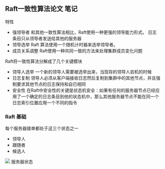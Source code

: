 ## Raft一致性算法论文 笔记

特性
- 强领导者 
  和其他一致性算法相比，Raft使用一种更强的领导能力形式。
  日志条目只从领导者发送给其他的服务器
- 领导选举 
  Raft 算法使用一个随机计时器来选举领导者。
- 成员关系调整
  Raft使用一种共同一致的方法来处理集群成员变化问题
 

Raft将一致性算法分解成了几个关键模块
- 领导人选举
  一个新的领导人需要被选举出来，当现存的领导人宕机的时候
- 日志复制
  领导人必须从客户端接收日志然后复制到集群中的其他节点，并且强制要求其他节点的日志保持和自已相同
- 安全性
  在Raft中安全性的关键是状态机安全：如果有任何的服务器节点已经应用了一个确定的日志条目到他的状态机中，那么其他服务器节点不能在同一个日志索引位置应用一个不同的指令


### Raft 基础
每个服务器接单都处于这三个状态之一
- 领导人
- 跟随者
- 候选人

![](https://github.com/maemual/raft-zh_cn/raw/master/images/raft-%E5%9B%BE4.png)
服务器状态
